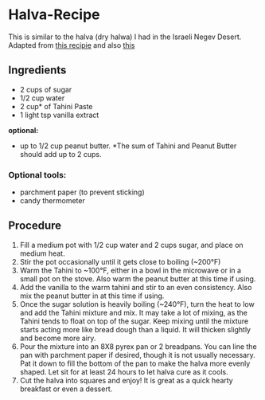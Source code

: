 # Halva-Recipe
This is similar to the halva (dry halwa) I had in the Israeli Negev Desert.  
Adapted from [this recipie](https://youtu.be/64_ckmBf01M) and also [this](https://youtu.be/sfAaV5EGfYY)

## Ingredients  
- 2 cups of sugar
- 1/2 cup water
- 2 cup* of Tahini Paste
- 1 light tsp vanilla extract  

__optional:__  
- up to 1/2 cup peanut butter. *The sum of Tahini and Peanut Butter should add up to 2 cups. 

### Optional tools:  
- parchment paper (to prevent sticking)
- candy thermometer

## Procedure
1. Fill a medium pot with 1/2 cup water and 2 cups sugar, and place on medium heat. 
2. Stir the pot occasionally until it gets close to boiling (~200°F)
3. Warm the Tahini to ~100°F, either in a bowl in the microwave or in a small pot on the stove. Also warm the peanut butter at this time if using.  
4. Add the vanilla to the warm tahini and stir to an even consistency. Also mix the peanut butter in at this time if using. 
5. Once the sugar solution is heavily boiling (~240°F), turn the heat to low and add the Tahini mixture and mix. It may take a lot of mixing, as the Tahini tends to float on top of the sugar. 
Keep mixing until the mixture starts acting more like bread dough than a liquid. It will thicken slightly and become more airy.  
6. Pour the mixture into an 8X8 pyrex pan or 2 breadpans. You can line the pan with parchment paper if desired, though it is not usually necessary. 
Pat it down to fill the bottom of the pan to make the halva more evenly shaped. 
Let sit for at least 24 hours to let halva cure as it cools.  
7. Cut the halva into squares and enjoy! It is great as a quick hearty breakfast or even a dessert.  


